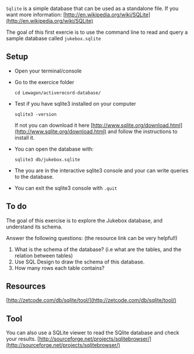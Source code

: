 `Sqlite` is a simple database that can be used as a standalone file.
If you want more information: [http://en.wikipedia.org/wiki/SQLite](http://en.wikipedia.org/wiki/SQLite)

The goal of this first exercie is to use the command line to read and query a sample database called `jukebox.sqlite`

## Setup

* Open your terminal/console
* Go to the exercice folder

    ````
    cd Lewagon/activerecord-database/
    ````
    
* Test if you have sqlite3 installed on your computer
   
   ````
   sqlite3 -version
   ````
   If not you can download it here [http://www.sqlite.org/download.html](http://www.sqlite.org/download.html) and follow the instructions to install it.
   

* You can open the database with:

   ````
   sqlite3 db/jukebox.sqlite
   ````

* The you are in the interactive sqlite3 console and your can write queries to the database.

* You can exit the sqlite3 console with ``.quit``

	
## To do

The goal of this exercise is to explore the Jukebox database, and understand its schema.

Answer the following questions: (the resource link can be very helpful!)

1. What is the schema of the database? (i.e what are the tables, and the relation between tables)
2. Use SQL Design to draw the schema of this database.
3. How many rows each table contains?


## Resources

[http://zetcode.com/db/sqlite/tool/](http://zetcode.com/db/sqlite/tool/)

## Tool

You can also use a SQLite viewer to read the SQlite database and check your results.
[http://sourceforge.net/projects/sqlitebrowser/](http://sourceforge.net/projects/sqlitebrowser/)
	


